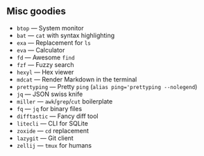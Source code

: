 ## Misc goodies

* `btop` — System monitor
* `bat` — `cat` with syntax highlighting
* `exa` — Replacement for `ls`
* `eva` — Calculator
* `fd` — Awesome `find`
* `fzf` — Fuzzy search
* `hexyl` — Hex viewer
* `mdcat` — Render Markdown in the terminal
* `prettyping` — Pretty `ping` (`alias ping='prettyping --nolegend`)
* `jq` — JSON swiss knife
* `miller` — `awk`/`grep`/`cut` boilerplate
* `fq` — `jq` for binary files
* `difftastic` — Fancy diff tool
* `litecli` — CLI for SQLite
* `zoxide` — `cd` replacement
* `lazygit` — Git client
* `zellij` — `tmux` for humans
